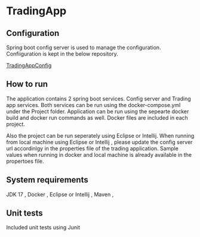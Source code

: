 # TradingApp

## Configuration

Spring boot config server is used to manage the configuration. Confiiguration is kept in the below repository.

[TradingAppConfig](https://github.com/BencyVarghese/TradingAppConfig)

## How to run

The application contains 2 spring boot services. Config server and Trading app services. Both services can be run using the docker-compose.yml under the Project folder. Application can be run using the sepearte docker build and docker run commands as well. Docker files are included in each project.

Also the project can be run seperately using Eclipse or Intellij. When running from local machine using Eclipse or Intellij , please update the config server url accordinlgy in the properties file of the trading application. Sample values when running in docker and local machine is already available in the propertoes file.


## System requirements

JDK 17 ,
Docker ,
Eclipse or Intellij ,
Maven ,

## Unit tests

Included unit tests using Junit

